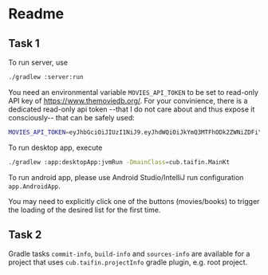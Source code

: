 # Readme

## Task 1
To run server, use 
```bash
./gradlew :server:run 
```

You need an environmental variable `MOVIES_API_TOKEN` to be set to read-only API key of https://www.themoviedb.org/. For your convinience, there is a dedicated read-only api token --that I do not care about and thus expose it consciously-- that can be safely used:
```bash
MOVIES_API_TOKEN=eyJhbGciOiJIUzI1NiJ9.eyJhdWQiOiJkYmQ3MTFhODk2ZWNiZDFiYTE4NDk3M2IyMzIwOWFiNyIsIm5iZiI6MTczMTM0MTc4Ni43NDM4NDI0LCJzdWIiOiI2NzI3ZjZjNTM5OGM5MDQzZjgwZDM3NjciLCJzY29wZXMiOlsiYXBpX3JlYWQiXSwidmVyc2lvbiI6MX0.n1vtDISVWL9NCN4xIZncBz_2CC-UaTCcrUhMmjxzqho ./gradlew :server:run
```

To run desktop app, execute
```bash
./gradlew :app:desktopApp:jvmRun -DmainClass=cub.taifin.MainKt
```

To run android app, please use Android Studio/IntelliJ run configuration `app.AndroidApp`. 

You may need to explicitly click one of the buttons (movies/books) to trigger the loading of the desired list for the first time. 

## Task 2

Gradle tasks `commit-info`, `build-info` and `sources-info` are available for a project that uses `cub.taifin.projectInfo` gradle plugin, e.g. root project. 
